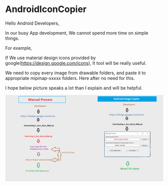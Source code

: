 # AndroidIconCopier

Hello Android Developers,

In our busy App development, We cannot spend more time on simple things. 

For example,

If We use material design icons provided by google(https://design.google.com/icons), It tool will be really useful.

We need to copy every image from drawable folders, and paste it to appropriate mipmap-xxxxx folders. Here after no need for this.

I hope below picture speaks a lot than I explain and will be helpful.

![alt tag](https://github.com/Nagaraj668/AndroidIconCopier/blob/master/Icons%20Copier/comparison_picture.png)





